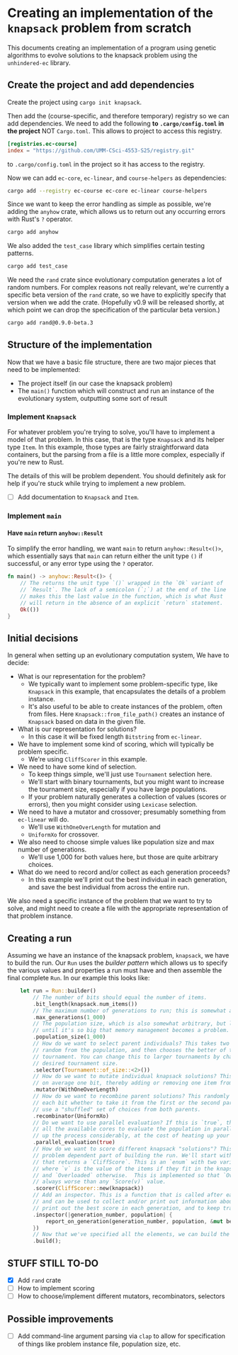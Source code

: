 # Creating an implementation of the `knapsack` problem from scratch

This documents creating an implementation of a program using genetic algorithms
to evolve solutions to the knapsack problem using the `unhindered-ec` library.

## Create the project and add dependencies

Create the project using `cargo init knapsack`.

Then add the (course-specific, and therefore temporary) registry so we can add dependencies.
We need to add the following **to `.cargo/config.toml` in the project** NOT `Cargo.toml`.
This allows to project to access this registry.

```toml
[registries.ec-course]
index = "https://github.com/UMM-CSci-4553-S25/registry.git"
```

to `.cargo/config.toml` in the project so it has access to the registry.

Now we can add `ec-core`, `ec-linear`, and `course-helpers` as dependencies:

```bash
cargo add --registry ec-course ec-core ec-linear course-helpers
```

Since we want to keep the error handling as simple as possible, we're adding the `anyhow`
crate, which allows us to return out any occurring errors with Rust's `?` operator.

```bash
cargo add anyhow
```

We also added the `test_case` library which simplifies certain testing patterns.

```bash
cargo add test_case
```

We need the `rand` crate since evolutionary computation generates a lot of random
numbers. For complex reasons not really relevant, we're currently a specific beta
version of the `rand` crate, so we have to explicitly specify that version when we
add the crate. (Hopefully v0.9 will be released shortly, at which point we can drop
the specification of the particular beta version.)

```bash
cargo add rand@0.9.0-beta.3
```

## Structure of the implementation

Now that we have a basic file structure, there are two major pieces that need to be implemented:

- The project itself (in our case the knapsack problem)
- The `main()` function which will construct and run an instance of the evolutionary system,
  outputting some sort of result

### Implement `Knapsack`

For whatever problem you're trying to solve, you'll have to implement a model of that problem.
In this case, that is the type `Knapsack` and its helper type `Item`. In this example, those
types are fairly straightforward data containers, but the parsing from a file is a little more
complex, especially if you're new to Rust.

The details of this will be problem dependent. You should definitely ask for help if you're
stuck while trying to implement a new problem.

- [ ] Add documentation to `Knapsack` and `Item`.

### Implement `main`

#### Have `main` return `anyhow::Result`

To simplify the error handling, we want `main` to return `anyhow::Result<()>`, which essentially
says that `main` can return either the unit type `()` if successful, or any error type using the `?`
operator.

```rust
fn main() -> anyhow::Result<()> {
    // The returns the unit type `()` wrapped in the `Ok` variant of
    // `Result`. The lack of a semicolon (`;`) at the end of the line
    // makes this the last value in the function, which is what Rust
    // will return in the absence of an explicit `return` statement.
    Ok(())
}
```

## Initial decisions

In general when setting up an evolutionary computation system, We have to decide:

- What is our representation for the problem?
  - We typically want to implement some problem-specific type, like `Knapsack` in this example, that encapsulates the details of a problem instance.
  - It's also useful to be able to create instances of the problem, often from files. Here `Knapsack::from_file_path()` creates an instance of `Knapsack` based on data in the given file.
- What is our representation for solutions?
  - In this case it will be fixed length `Bitstring` from `ec-linear`.
- We have to implement some kind of scoring, which will typically be problem specific.
  - We're using `CliffScorer` in this example.
- We need to have some kind of selection.
  - To keep things simple, we'll just use `Tournament` selection here.
  - We'll start with binary tournaments, but you might want to increase the tournament size, especially if you have large populations.
  - If your problem naturally generates a collection of values (scores or errors), then you might consider using `Lexicase` selection.
- We need to have a mutator and crossover; presumably something from `ec-linear` will do.
  - We'll use `WithOneOverLength` for mutation and
  - `UniformXo` for crossover.
- We also need to choose simple values like population size and max number of generations.
  - We'll use 1,000 for both values here, but those are quite arbitrary choices.
- What do we need to record and/or collect as each generation proceeds?
  - In this example we'll print out the best individual in each generation, and save the best individual from across the entire run.

We also need a specific instance of the problem that we want to try to solve, and might need to create a
file with the appropriate representation of that problem instance.

## Creating a run

Assuming we have an instance of the knapsack problem, `knapsack`, we have to build the run. Our `Run` uses
the _builder pattern_ which allows us to specify the various values and properties a run must
have and then assemble the final complete `Run`. In our example this looks like:

```rust
    let run = Run::builder()
        // The number of bits should equal the number of items.
        .bit_length(knapsack.num_items())
        // The maximum number of generations to run; this is somewhat arbitrary
        .max_generations(1_000)
        // The population size, which is also somewhat arbitrary, but larger is better
        // until it's so big that memory management becomes a problem.
        .population_size(1_000)
        // How do we want to select parent individuals? This takes two individuals at
        // random from the population, and then chooses the better of the two from this
        // tournament. You can change this to larger tournaments by changing `2` to your
        // desired tournament size.
        .selector(Tournament::of_size::<2>())
        // How do we want to mutate individual knapsack solutions? This flips
        // on average one bit, thereby adding or removing one item from the solution.
        .mutator(WithOneOverLength)
        // How do we want to recombine parent solutions? This randomly chooses for
        // each bit whether to take it from the first or the second parent, giving
        // use a "shuffled" set of choices from both parents.
        .recombinator(UniformXo)
        // Do we want to use parallel evaluation? If this is `true`, the run will use
        // all the available cores to evaluate the population in parallel. This can speed
        // up the process considerably, at the cost of heating up your CPU.
        .parallel_evaluation(true)
        // How do we want to score different knapsack "solutions"? This is the only
        // problem dependent part of building the run. We'll start with a simple scorer
        // that returns a `CliffScore`. This is an `enum` with two variants: `Score(v)`
        // where `v` is the value of the items if they fit in the knapsack
        // and `Overloaded` otherwise.  This is implemented so that `Overloaded` is
        // always worse than any `Score(v)` value.
        .scorer(CliffScorer::new(knapsack))
        // Add an inspector. This is a function that is called after each generation
        // and can be used to collect and/or print out information about the run. We'll use this to
        // print out the best score in each generation, and to keep track of the best score in the run.
        .inspector(|generation_number, population| {
            report_on_generation(generation_number, population, &mut best_in_run, &mut rng);
        })
        // Now that we've specified all the elements, we can build the run.
        .build();
```

## STUFF STILL TO-DO

- [X] Add `rand` crate
- [ ] How to implement scoring
- [ ] How to choose/implement different mutators, recombinators, selectors

## Possible improvements

- [ ] Add command-line argument parsing via `clap` to allow for specification of things like problem instance file, population size, etc.
